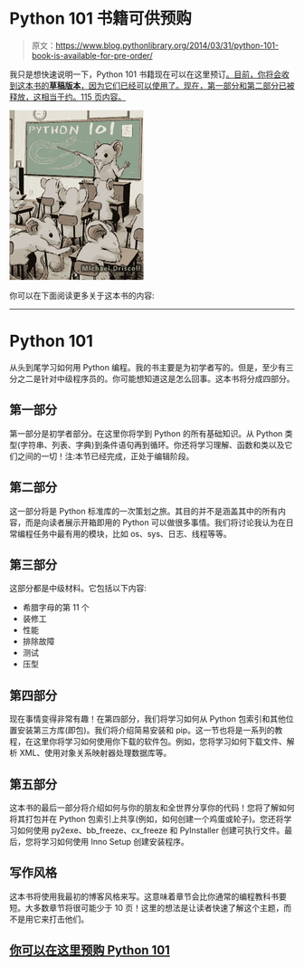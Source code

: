 # Python 101 书籍可供预购

> 原文：<https://www.blog.pythonlibrary.org/2014/03/31/python-101-book-is-available-for-pre-order/>

我只是想快速说明一下，Python 101 书籍现在可以在这里预订[。目前，你将会收到这本书的**草稿版本**，因为它们已经可以使用了。现在，第一部分和第二部分已被释放，这相当于约。115 页内容。](https://gum.co/bppWr)

[![mousecovertitlejpg_sm2](img/3f498864a637c00e2d4075a1d8cedbd5.png)](https://gum.co/bppWr)

你可以在下面阅读更多关于这本书的内容:

* * *

# Python 101

从头到尾学习如何用 Python 编程。我的书主要是为初学者写的。但是，至少有三分之二是针对中级程序员的。你可能想知道这是怎么回事。这本书将分成四部分。

## 第一部分

第一部分是初学者部分。在这里你将学到 Python 的所有基础知识。从 Python 类型(字符串、列表、字典)到条件语句再到循环。你还将学习理解、函数和类以及它们之间的一切！注:本节已经完成，正处于编辑阶段。

## 第二部分

这一部分将是 Python 标准库的一次策划之旅。其目的并不是涵盖其中的所有内容，而是向读者展示开箱即用的 Python 可以做很多事情。我们将讨论我认为在日常编程任务中最有用的模块，比如 os、sys、日志、线程等等。

## 第三部分

这部分都是中级材料。它包括以下内容:

*   希腊字母的第 11 个
*   装修工
*   性能
*   排除故障
*   测试
*   压型

## 第四部分

现在事情变得非常有趣！在第四部分，我们将学习如何从 Python 包索引和其他位置安装第三方库(即包)。我们将介绍简易安装和 pip。这一节也将是一系列的教程，在这里你将学习如何使用你下载的软件包。例如，您将学习如何下载文件、解析 XML、使用对象关系映射器处理数据库等。

## 第五部分

这本书的最后一部分将介绍如何与你的朋友和全世界分享你的代码！您将了解如何将其打包并在 Python 包索引上共享(例如，如何创建一个鸡蛋或轮子)。您还将学习如何使用 py2exe、bb_freeze、cx_freeze 和 PyInstaller 创建可执行文件。最后，您将学习如何使用 Inno Setup 创建安装程序。

## 写作风格

这本书将使用我最初的博客风格来写。这意味着章节会比你通常的编程教科书要短。大多数章节将很可能少于 10 页！这里的想法是让读者快速了解这个主题，而不是用它来打击他们。

## [你可以在这里预购 Python 101](https://gumroad.com/l/bppWr)